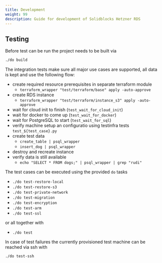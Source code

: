 ```yaml
---
title: Development
weight: 99
description: Guide for development of Solidblocks Hetzner RDS
---
```


## Testing

Before test can be run the project needs to be built via

```bash
./do build
```

The integration tests make sure all major use cases are supported, all data is kept and use the following flow:

* create required resource prerequisites in separate terraform module
  * `terraform_wrapper "test/terraform/base" apply -auto-approve`
* create RDS instance
  * `terraform_wrapper "test/terraform/instance_s3" apply -auto-approve`
* wait for cloud init to finish (`test_wait_for_cloud_init`)
* wait for docker to come up (`test_wait_for_docker`)
* wait for PostgreSQL to start (`test_wait_for_sql`)
* verify machine setup an configuratio using testinfra tests `test_${test_case}.py`
* create test data
  * `create_table | psql_wrapper`
  * `insert_dog | psql_wrapper`
* destroy and recreate instance
* verify data is still available
  * `echo "SELECT * FROM dogs;" | psql_wrapper | grep "rudi"`

The test cases can be executed using the provided `do` tasks

* `./do test-restore-local`
* `./do test-restore-s3`
* `./do test-private-network`
* `./do test-migration`
* `./do test-encryption`
* `./do test-arm`
* `./do test-ssl`

or all together with

* `./do test`

In case of test failures the currently provisioned test machine can be reached via ssh with

```bash
./do test-ssh
```
